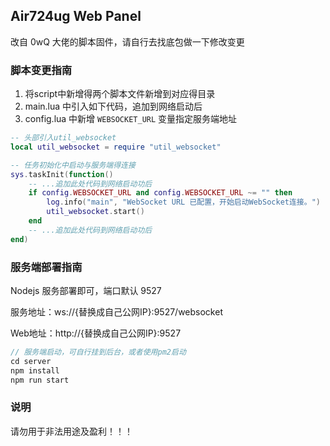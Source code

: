 ## Air724ug Web Panel

改自 0wQ 大佬的脚本固件，请自行去找底包做一下修改变更

### 脚本变更指南

1. 将script中新增得两个脚本文件新增到对应得目录
2. main.lua 中引入如下代码，追加到网络启动后
3. config.lua 中新增 `WEBSOCKET_URL` 变量指定服务端地址

```lua
-- 头部引入util_websocket
local util_websocket = require "util_websocket"

-- 任务初始化中启动与服务端得连接
sys.taskInit(function()
    -- ...追加此处代码到网络启动功后
    if config.WEBSOCKET_URL and config.WEBSOCKET_URL ~= "" then
        log.info("main", "WebSocket URL 已配置，开始启动WebSocket连接。")
        util_websocket.start()
    end
    -- ...追加此处代码到网络启动功后
end)
```


### 服务端部署指南

Nodejs 服务部署即可，端口默认 9527

服务地址：ws://{替换成自己公网IP}:9527/websocket

Web地址：http://{替换成自己公网IP}:9527

```js
// 服务端启动，可自行挂到后台，或者使用pm2启动
cd server
npm install
npm run start
```

### 说明

请勿用于非法用途及盈利！！！

